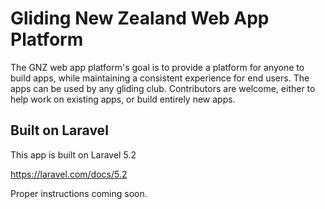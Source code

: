 # Gliding New Zealand Web App Platform

The GNZ web app platform's goal is to provide a platform for anyone to build apps, while maintaining a consistent experience for end users. The apps can be used by any gliding club. Contributors are welcome, either to help work on existing apps, or build entirely new apps.

## Built on Laravel

This app is built on Laravel 5.2

https://laravel.com/docs/5.2

Proper instructions coming soon.